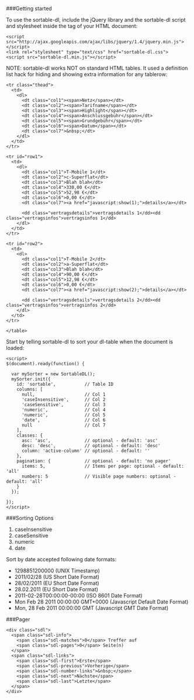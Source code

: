 ###Getting started

To use the sortable-dl, include the jQuery library and the sortable-dl script and stylesheet inside the <head> tag of your HTML document:

	<script src="http://ajax.googleapis.com/ajax/libs/jquery/1.4/jquery.min.js"></script>
	<link rel="stylesheet" type="text/css" href="sortable-dl.css">
	<script src="sortable-dl.min.js"></script>


NOTE: sortable-dl works NOT on standard HTML tables. It used a definition list hack for hiding and showing extra information for any tablerow:

  <table id="sortable">

    <tr class="thead">
      <td>
        <dl>
          <dt class="col1"><span>Netz</span></dt>
          <dt class="col2"><span>Tarifname</span></dt>
          <dt class="col3"><span>Highlight</span></dt>
          <dt class="col4"><span>Anschlussgebühr</span></dt>
          <dt class="col5"><span>Grundgebühr</span></dt>
          <dt class="col6"><span>Datum</span></dt>
          <dt class="col7">&nbsp;</dt>
        </dl>
      </td>
    </tr>

    <tr id="row1">
      <td>
        <dl>
          <dt class="col1">T-Mobile 1</dt>
          <dt class="col2">c-Superflat</dt>
          <dt class="col3">Blah blah</dt>
          <dt class="col4">330,00 €</dt>
          <dt class="col5">52,98 €</dt>
          <dt class="col6">0,00 €</dt>
          <dt class="col7"><a href="javascript:show(1);">details</a></dt>

          <dd class="vertragsdetails">vertragsdetails 1</dd><dd class="vertragsinfos">vertragsinfos 1</dd>
        </dl>
      </td>
    </tr>

    <tr id="row2">
      <td>
        <dl>
          <dt class="col1">T-Mobile 2</dt>
          <dt class="col2">a-Superflat</dt>
          <dt class="col3">Blah blah</dt>
          <dt class="col4">90,00 €</dt>
          <dt class="col5">12,98 €</dt>
          <dt class="col6">0,00 €</dt>
          <dt class="col7"><a href="javascript:show(2);">details</a></dt>

          <dd class="vertragsdetails">vertragsdetails 2</dd><dd class="vertragsinfos">vertragsinfos 2</dd>
        </dl>
      </td>
    </tr>

	</table>



Start by telling sortable-dl to sort your dl-table when the document is loaded:

	<script>
	$(document).ready(function() {  
	
	  var mySorter = new SortableDL();
	  mySorter.init({
	    id: 'sortable',           // Table ID
	    columns: [
	      null,                   // Col 1
	      'caseInsensitive',      // Col 2
	      'caseSensitive',        // Col 3
	      'numeric',              // Col 4  
	      'numeric',              // Col 5  
	      'date',                 // Col 6 
	      null                    // Col 7
	    ],
	    classes: {
	      asc: 'asc',             // optional - default: 'asc'
	      desc: 'desc',           // optional - default: 'desc'
	      column: 'active-column' // optional - default: ''
	    },
	    pagination: {			  // optional - default: 'no pager'
		  items: 5,               // Items per page: optional - default: 'all'
		  numbers: 5              // Visible page numbers: optional - default: 'all'
	    }
	  });  

	});
	</script>

###Sorting Options

1. caseInsensitive
2. caseSensitive
3. numeric
4. date

Sort by date accepted following date formats:

* 1298851200000 (UNIX Timestamp)
* 2011/02/28 (US Short Date Format)
* 28/02/2011 (EU Short Date Format)
* 28.02.2011 (EU Short Date Format)
* 2011-02-28T00:00:00-00:00 (ISO 8601 Date Format)
* Mon Feb 28 2011 00:00:00 GMT+0000 (Javascript Default Date Format)
* Mon, 28 Feb 2011 00:00:00 GMT (Javascript GMT Date Format)
 

###Pager

	<div class="sdl">
	  <span class="sdl-info">
		<span class="sdl-matches">0</span> Treffer auf
		<span class="sdl-pages">0</span> Seite(n)
	  </span>
	  <span class="sdl-links">
	    <span class="sdl-first">Erste</span>
	    <span class="sdl-previous">Vorherige</span>
	    <span class="sdl-number-links">&nbsp;</span>
	    <span class="sdl-next">Nächste</span>
	    <span class="sdl-last">Letzte</span>
	  </span>
	</div>


